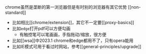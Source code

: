 chrome虽然是垄断的第一浏览器但是有时别的浏览器有其它优势 [[non-standard]]
- 比如相比[[chrome/extension]]，其它不一定要[[proxy-basics]]
- 比如`edge`打开pdf可以方便勾画
  - 有触控笔可以笔画画，手指拖动/缩放，很方便
- 比如[[wsa]]中2023.1 chrome和edge都用不了，只有opera能用
- 比如IE模式可用于看过时网站，参考[[general-principles/upgrade]]